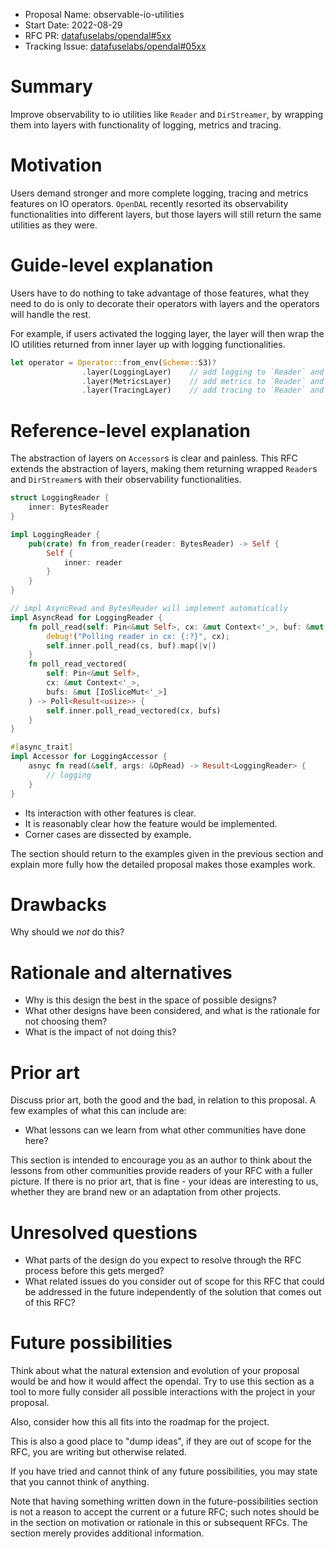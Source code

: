 - Proposal Name: observable-io-utilities
- Start Date: 2022-08-29
- RFC PR: [datafuselabs/opendal#5xx](https://github.com/datafuselabs/opendal/pull/05xx)
- Tracking Issue: [datafuselabs/opendal#05xx](https://github.com/datafuselabs/opendal/issues/05xx)

# Summary

Improve observability to io utilities like `Reader` and `DirStreamer`, by wrapping them into layers with functionality of logging, metrics and tracing.

# Motivation

Users demand stronger and more complete logging, tracing and metrics features on IO operators. `OpenDAL` recently resorted its observability functionalities into different layers, but those layers will still return the same utilities as they were.

# Guide-level explanation

Users have to do nothing to take advantage of those features, what they need to do is only to decorate their operators with layers and the operators will handle the rest.

For example, if users activated the logging layer, the layer will then wrap the IO utilities returned from inner layer up with logging functionalities.

```rust
let operator = Operator::from_env(Scheme::S3)?
                .layer(LoggingLayer)    // add logging to `Reader` and `DirStreamer`
                .layer(MetricsLayer)    // add metrics to `Reader` and `DirStreamer`
                .layer(TracingLayer)    // add tracing to `Reader` and `DirStreamer`
```

# Reference-level explanation

The abstraction of layers on `Accessor`s is clear and painless. This RFC extends the abstraction of layers, making them returning wrapped `Reader`s and `DirStreamer`s with their observability functionalities.

```rust
struct LoggingReader {
    inner: BytesReader
}

impl LoggingReader {
    pub(crate) fn from_reader(reader: BytesReader) -> Self {
        Self {
            inner: reader
        }
    }
}

// impl AsyncRead and BytesReader will implement automatically
impl AsyncRead for LoggingReader {
    fn poll_read(self: Pin<&mut Self>, cx: &mut Context<'_>, buf: &mut [u8]) -> Poll<Result<usize>> {
        debug!("Polling reader in cx: {:?}", cx);
        self.inner.poll_read(cs, buf).map(|v|)
    }
    fn poll_read_vectored(
        self: Pin<&mut Self>,
        cx: &mut Context<'_>,
        bufs: &mut [IoSliceMut<'_>]
    ) -> Poll<Result<usize>> { 
        self.inner.poll_read_vectored(cx, bufs)
    }
}

#[async_trait]
impl Accessor for LoggingAccessor {
    asnyc fn read(&self, args: &OpRead) -> Result<LoggingReader> {
        // logging
    }
}
```

- Its interaction with other features is clear.
- It is reasonably clear how the feature would be implemented.
- Corner cases are dissected by example.

The section should return to the examples given in the previous section and explain more fully how the detailed proposal makes those examples work.

# Drawbacks

Why should we *not* do this?

# Rationale and alternatives

- Why is this design the best in the space of possible designs?
- What other designs have been considered, and what is the rationale for not choosing them?
- What is the impact of not doing this?

# Prior art

Discuss prior art, both the good and the bad, in relation to this proposal.
A few examples of what this can include are:

- What lessons can we learn from what other communities have done here?

This section is intended to encourage you as an author to think about the lessons from other communities provide readers of your RFC with a fuller picture.
If there is no prior art, that is fine - your ideas are interesting to us, whether they are brand new or an adaptation from other projects.

# Unresolved questions

- What parts of the design do you expect to resolve through the RFC process before this gets merged?
- What related issues do you consider out of scope for this RFC that could be addressed in the future independently of the solution that comes out of this RFC?

# Future possibilities

Think about what the natural extension and evolution of your proposal would be and how it would affect the opendal. Try to use this section as a tool to more fully consider all possible interactions with the project in your proposal.

Also, consider how this all fits into the roadmap for the project.

This is also a good place to "dump ideas", if they are out of scope for the
RFC, you are writing but otherwise related.

If you have tried and cannot think of any future possibilities,
you may state that you cannot think of anything.

Note that having something written down in the future-possibilities section
is not a reason to accept the current or a future RFC; such notes should be
in the section on motivation or rationale in this or subsequent RFCs.
The section merely provides additional information.
